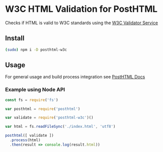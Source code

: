 # W3C HTML Validation for PostHTML

Checks if HTML is valid to W3C standards using the [W3C Validator Service](https://validator.w3.org/)

## Install

```bash
(sudo) npm i -D posthtml-w3c
```

## Usage
For general usage and build process integration see [PostHTML Docs](https://github.com/posthtml/posthtml#usage)

### Example using Node API

```js
const fs = require('fs')

var posthtml = require('posthtml')

var validate = require('posthtml-w3c')()

var html = fs.readFileSync('./index.html', 'utf8')

posthtml([ validate ])
  .process(html)
  .then(result => console.log(result.html))
```
